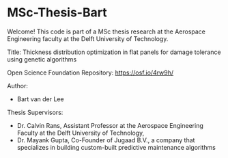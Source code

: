 # MSc-Thesis-Bart

Welcome!
This code is part of a MSc thesis research at the Aerospace Engineering faculty at the Delft University of Technology.

Title: Thickness distribution optimization in flat panels for damage tolerance using genetic algorithms

Open Science Foundation Repository: https://osf.io/4rw9h/

Author:
- Bart van der Lee

Thesis Supervisors:
- Dr. Calvin Rans, Assistant Professor at the Aerospace Engineering Faculty at the Delft University of Technology, 
- Dr. Mayank Gupta, Co-Founder of Jugaad B.V., a company that specializes in building custom-built predictive maintenance algorithms
